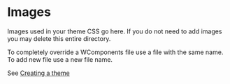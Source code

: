 # Images

Images used in your theme CSS go here. If you do not need to add images you may delete this entire
directory.

To completely override a WComponents file use a file with the same name. To add new file use a
new file name.

See [Creating a theme](https://github.com/BorderTech/wcomponents/wiki/Creating-a-theme)
